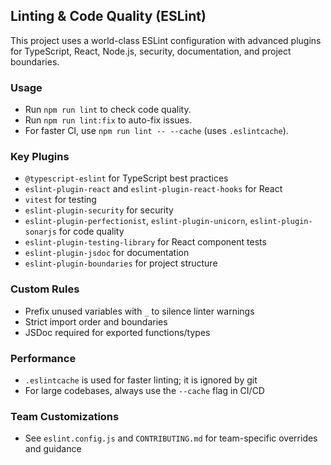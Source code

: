 ## Linting & Code Quality (ESLint)

This project uses a world-class ESLint configuration with advanced plugins for TypeScript, React, Node.js, security, documentation, and project boundaries.

### Usage

- Run `npm run lint` to check code quality.
- Run `npm run lint:fix` to auto-fix issues.
- For faster CI, use `npm run lint -- --cache` (uses `.eslintcache`).

### Key Plugins

- `@typescript-eslint` for TypeScript best practices
- `eslint-plugin-react` and `eslint-plugin-react-hooks` for React
- `vitest` for testing
- `eslint-plugin-security` for security
- `eslint-plugin-perfectionist`, `eslint-plugin-unicorn`, `eslint-plugin-sonarjs` for code quality
- `eslint-plugin-testing-library` for React component tests
- `eslint-plugin-jsdoc` for documentation
- `eslint-plugin-boundaries` for project structure

### Custom Rules

- Prefix unused variables with `_` to silence linter warnings
- Strict import order and boundaries
- JSDoc required for exported functions/types

### Performance

- `.eslintcache` is used for faster linting; it is ignored by git
- For large codebases, always use the `--cache` flag in CI/CD

### Team Customizations

- See `eslint.config.js` and `CONTRIBUTING.md` for team-specific overrides and guidance
